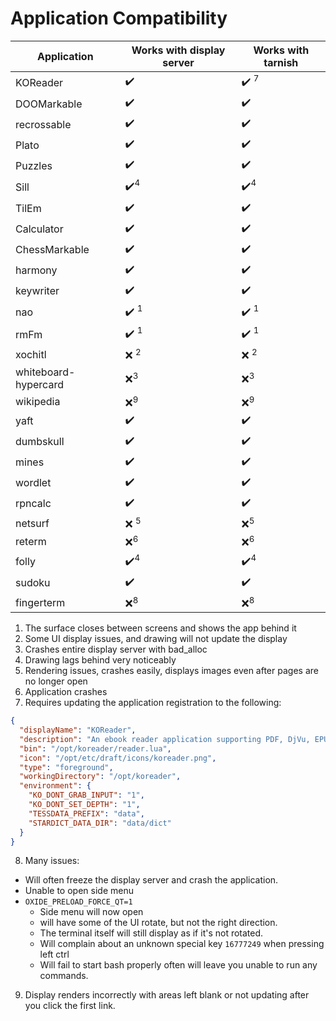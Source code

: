 # Application Compatibility

| Application  | Works with display server | Works with tarnish |
| ------------- | ------------- | ------------- |
| KOReader | :heavy_check_mark:  | :heavy_check_mark: <sup>7</sup> |
| DOOMarkable | :heavy_check_mark:  | :heavy_check_mark: |
| recrossable | :heavy_check_mark:  | :heavy_check_mark: |
| Plato | :heavy_check_mark:  | :heavy_check_mark: |
| Puzzles | :heavy_check_mark:  | :heavy_check_mark: |
| Sill | :heavy_check_mark:<sup>4</sup>  | :heavy_check_mark:<sup>4</sup> |
| TilEm | :heavy_check_mark:  | :heavy_check_mark: |
| Calculator | :heavy_check_mark:  | :heavy_check_mark: |
| ChessMarkable | :heavy_check_mark:  | :heavy_check_mark: |
| harmony | :heavy_check_mark: | :heavy_check_mark: |
| keywriter | :heavy_check_mark:  | :heavy_check_mark: |
| nao | :heavy_check_mark: <sup>1</sup> | :heavy_check_mark: <sup>1</sup> |
| rmFm | :heavy_check_mark: <sup>1</sup> | :heavy_check_mark: <sup>1</sup> |
| xochitl | :x: <sup>2</sup> | :x: <sup>2</sup> |
| whiteboard-hypercard | :x:<sup>3</sup>  | :x:<sup>3</sup> |
| wikipedia | :x:<sup>9</sup> | :x:<sup>9</sup> |
| yaft | :heavy_check_mark:  | :heavy_check_mark: |
| dumbskull | :heavy_check_mark: | :heavy_check_mark: |
| mines | :heavy_check_mark: | :heavy_check_mark: |
| wordlet | :heavy_check_mark: | :heavy_check_mark: |
| rpncalc | :heavy_check_mark: | :heavy_check_mark: |
| netsurf | :x: <sup>5</sup> | :x:<sup>5</sup> |
| reterm | :x:<sup>6</sup> | :x:<sup>6</sup> |
| folly | :heavy_check_mark:<sup>4</sup> | :heavy_check_mark:<sup>4</sup> |
| sudoku | :heavy_check_mark: | :heavy_check_mark: |
| fingerterm | :x:<sup>8</sup> | :x:<sup>8</sup> |

1. The surface closes between screens and shows the app behind it
2. Some UI display issues, and drawing will not update the display
3. Crashes entire display server with bad_alloc
4. Drawing lags behind very noticeably
5. Rendering issues, crashes easily, displays images even after pages are no longer open
6. Application crashes
7. Requires updating the application registration to the following:
```json
{
  "displayName": "KOReader",
  "description": "An ebook reader application supporting PDF, DjVu, EPUB, FB2 and many more formats",
  "bin": "/opt/koreader/reader.lua",
  "icon": "/opt/etc/draft/icons/koreader.png",
  "type": "foreground",
  "workingDirectory": "/opt/koreader",
  "environment": {
    "KO_DONT_GRAB_INPUT": "1",
    "KO_DONT_SET_DEPTH": "1",
    "TESSDATA_PREFIX": "data",
    "STARDICT_DATA_DIR": "data/dict"
  }
}
```
8. Many issues:
 - Will often freeze the display server and crash the application.
 - Unable to open side menu
 - `OXIDE_PRELOAD_FORCE_QT=1`
   - Side menu will now open
   - will have some of the UI rotate, but not the right direction.
   - The terminal itself will still display as if it's not rotated.
   - Will complain about an unknown special key `16777249` when pressing left ctrl
   - Will fail to start bash properly often will leave you unable to run any commands.
9. Display renders incorrectly with areas left blank or not updating after you click the first link.
